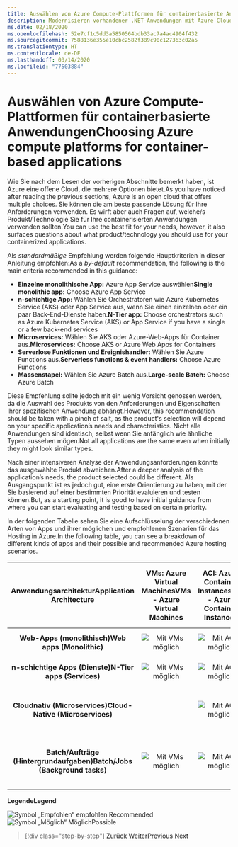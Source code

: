 ```yaml
---
title: Auswählen von Azure Compute-Plattformen für containerbasierte Anwendungen
description: Modernisieren vorhandener .NET-Anwendungen mit Azure Cloud und Windows-Containern | Auswählen von Azure Compute-Plattformen für containerbasierte Anwendungen
ms.date: 02/18/2020
ms.openlocfilehash: 52e7cf1c5dd3a5850564bdb33ac7a4ac4904f432
ms.sourcegitcommit: 7588136e355e10cbc2582f389c90c127363c02a5
ms.translationtype: HT
ms.contentlocale: de-DE
ms.lasthandoff: 03/14/2020
ms.locfileid: "77503884"
---
```

# <a name="choosing-azure-compute-platforms-for-container-based-applications"></a><span data-ttu-id="d4436-103">Auswählen von Azure Compute-Plattformen für containerbasierte Anwendungen</span><span class="sxs-lookup"><span data-stu-id="d4436-103">Choosing Azure compute platforms for container-based applications</span></span>

<span data-ttu-id="d4436-104">Wie Sie nach dem Lesen der vorherigen Abschnitte bemerkt haben, ist Azure eine offene Cloud, die mehrere Optionen bietet.</span><span class="sxs-lookup"><span data-stu-id="d4436-104">As you have noticed after reading the previous sections, Azure is an open cloud that offers multiple choices.</span></span> <span data-ttu-id="d4436-105">Sie können die am beste passende Lösung für Ihre Anforderungen verwenden. Es wirft aber auch Fragen auf, welche/s Produkt/Technologie Sie für Ihre containerisierten Anwendungen verwenden sollten.</span><span class="sxs-lookup"><span data-stu-id="d4436-105">You can use the best fit for your needs, however, it also surfaces questions about what product/technology you should use for your containerized applications.</span></span>

<span data-ttu-id="d4436-106">Als *standardmäßige* Empfehlung werden folgende Hauptkriterien in dieser Anleitung empfohlen:</span><span class="sxs-lookup"><span data-stu-id="d4436-106">As a *by-default* recommendation, the following is the main criteria recommended in this guidance:</span></span>

- <span data-ttu-id="d4436-107">**Einzelne monolithische App:** Azure App Service auswählen</span><span class="sxs-lookup"><span data-stu-id="d4436-107">**Single monolithic app:** Choose Azure App Service</span></span>
- <span data-ttu-id="d4436-108">**n-schichtige App:** Wählen Sie Orchestratoren wie Azure Kubernetes Service (AKS) oder App Service aus, wenn Sie einen einzelnen oder ein paar Back-End-Dienste haben.</span><span class="sxs-lookup"><span data-stu-id="d4436-108">**N-Tier app:** Choose orchestrators such as Azure Kubernetes Service (AKS) or App Service if you have a single or a few back-end services</span></span>
- <span data-ttu-id="d4436-109">**Microservices:** Wählen Sie AKS oder Azure-Web-Apps für Container aus.</span><span class="sxs-lookup"><span data-stu-id="d4436-109">**Microservices:** Choose AKS or Azure Web Apps for Containers</span></span>
- <span data-ttu-id="d4436-110">**Serverlose Funktionen und Ereignishandler:** Wählen Sie Azure Functions aus.</span><span class="sxs-lookup"><span data-stu-id="d4436-110">**Serverless functions & event handlers:** Choose Azure Functions</span></span>
- <span data-ttu-id="d4436-111">**Massenstapel:** Wählen Sie Azure Batch aus.</span><span class="sxs-lookup"><span data-stu-id="d4436-111">**Large-scale Batch:** Choose Azure Batch</span></span>

<span data-ttu-id="d4436-112">Diese Empfehlung sollte jedoch mit ein wenig Vorsicht genossen werden, da die Auswahl des Produkts von den Anforderungen und Eigenschaften Ihrer spezifischen Anwendung abhängt.</span><span class="sxs-lookup"><span data-stu-id="d4436-112">However, this recommendation should be taken with a pinch of salt, as the product's selection will depend on your specific application’s needs and characteristics.</span></span> <span data-ttu-id="d4436-113">Nicht alle Anwendungen sind identisch, selbst wenn Sie anfänglich wie ähnliche Typen aussehen mögen.</span><span class="sxs-lookup"><span data-stu-id="d4436-113">Not all applications are the same even when initially they might look similar types.</span></span>

<span data-ttu-id="d4436-114">Nach einer intensiveren Analyse der Anwendungsanforderungen könnte das ausgewählte Produkt abweichen.</span><span class="sxs-lookup"><span data-stu-id="d4436-114">After a deeper analysis of the application’s needs, the product selected could be different.</span></span> <span data-ttu-id="d4436-115">Als Ausgangspunkt ist es jedoch gut, eine erste Orientierung zu haben, mit der Sie basierend auf einer bestimmten Priorität evaluieren und testen können.</span><span class="sxs-lookup"><span data-stu-id="d4436-115">But, as a starting point, it is good to have initial guidance from where you can start evaluating and testing based on certain priority.</span></span>

<span data-ttu-id="d4436-116">In der folgenden Tabelle sehen Sie eine Aufschlüsselung der verschiedenen Arten von Apps und ihrer möglichen und empfohlenen Szenarien für das Hosting in Azure.</span><span class="sxs-lookup"><span data-stu-id="d4436-116">In the following table, you can see a breakdown of different kinds of apps and their possible and recommended Azure hosting scenarios.</span></span>

| <span data-ttu-id="d4436-117">Anwendungsarchitektur</span><span class="sxs-lookup"><span data-stu-id="d4436-117">Application Architecture</span></span> | <span data-ttu-id="d4436-118">VMs: Azure Virtual Machines</span><span class="sxs-lookup"><span data-stu-id="d4436-118">VMs - Azure Virtual Machines</span></span> | <span data-ttu-id="d4436-119">ACI: Azure Container Instances</span><span class="sxs-lookup"><span data-stu-id="d4436-119">ACI - Azure Container Instances</span></span> | <span data-ttu-id="d4436-120">Azure App Service (mit/ohne Container)</span><span class="sxs-lookup"><span data-stu-id="d4436-120">Azure App Service (w-w/o containers)</span></span> | <span data-ttu-id="d4436-121">AKS: Azure Kubernetes Services</span><span class="sxs-lookup"><span data-stu-id="d4436-121">AKS - Azure Kubernetes Services</span></span> | <span data-ttu-id="d4436-122">Überprüfung auf</span><span class="sxs-lookup"><span data-stu-id="d4436-122">Azure Functions</span></span> | <span data-ttu-id="d4436-123">Azure Batch</span><span class="sxs-lookup"><span data-stu-id="d4436-123">Azure Batch</span></span> |
|:------------------------:|:--:|:--:|:--:|:--:|:--:|:--:|
| <span data-ttu-id="d4436-124">**Web-Apps (monolithisch)**</span><span class="sxs-lookup"><span data-stu-id="d4436-124">**Web apps (Monolithic)**</span></span>         | ![Mit VMs möglich](media/choosing-azure-compute-options-for-container-based-applications/possible.png) | ![Mit ACI möglich](media/choosing-azure-compute-options-for-container-based-applications/possible.png) | ![Mit App Service empfohlen](media/choosing-azure-compute-options-for-container-based-applications/recommended.png) | ![Mit AKS möglich](media/choosing-azure-compute-options-for-container-based-applications/possible.png) | | |
| <span data-ttu-id="d4436-129">**n-schichtige Apps (Dienste)**</span><span class="sxs-lookup"><span data-stu-id="d4436-129">**N-Tier apps (Services)**</span></span>        | ![Mit VMs möglich](media/choosing-azure-compute-options-for-container-based-applications/possible.png) | ![Mit ACI möglich](media/choosing-azure-compute-options-for-container-based-applications/possible.png) | ![Mit App Service empfohlen](media/choosing-azure-compute-options-for-container-based-applications/recommended.png) | ![Mit AKS möglich](media/choosing-azure-compute-options-for-container-based-applications/possible.png) | ![Mit Azure Fuctions möglich](media/choosing-azure-compute-options-for-container-based-applications/possible.png) | |
| <span data-ttu-id="d4436-135">**Cloudnativ (Microservices)**</span><span class="sxs-lookup"><span data-stu-id="d4436-135">**Cloud-Native (Microservices)**</span></span>  | | ![Mit ACI möglich](media/choosing-azure-compute-options-for-container-based-applications/possible.png) | | ![Mit AKS empfohlen](media/choosing-azure-compute-options-for-container-based-applications/recommended.png) <br/> <span data-ttu-id="d4436-138">(Linux-Container)</span><span class="sxs-lookup"><span data-stu-id="d4436-138">(Linux&nbsp;containers)</span></span>| ![Mit Azure Functions empfohlen](media/choosing-azure-compute-options-for-container-based-applications/recommended.png) <br/> <span data-ttu-id="d4436-140">(Ereignisgesteuert)</span><span class="sxs-lookup"><span data-stu-id="d4436-140">(Event&#x2011;driven)</span></span> | |
| <span data-ttu-id="d4436-141">**Batch/Aufträge (Hintergrundaufgaben)**</span><span class="sxs-lookup"><span data-stu-id="d4436-141">**Batch/Jobs (Background tasks)**</span></span> | ![Mit VMs möglich](media/choosing-azure-compute-options-for-container-based-applications/possible.png) | ![Mit ACI möglich](media/choosing-azure-compute-options-for-container-based-applications/possible.png) | ![Mit App Service möglich](media/choosing-azure-compute-options-for-container-based-applications/possible.png) | ![Mit AKS möglich](media/choosing-azure-compute-options-for-container-based-applications/possible.png) | ![Mit Azure Functions empfohlen](media/choosing-azure-compute-options-for-container-based-applications/recommended.png) <br/> <span data-ttu-id="d4436-147">(Hintergrundaufgaben)</span><span class="sxs-lookup"><span data-stu-id="d4436-147">(Background&nbsp;tasks)</span></span> | ![Mit Azure Batch empfohlen](media/choosing-azure-compute-options-for-container-based-applications/recommended.png) <br/> <span data-ttu-id="d4436-149">(Umfangreiche Skalierung)</span><span class="sxs-lookup"><span data-stu-id="d4436-149">(Large&#x2011;scale)</span></span> |

<span data-ttu-id="d4436-150">**Legende**</span><span class="sxs-lookup"><span data-stu-id="d4436-150">**Legend**</span></span>

![Symbol „Empfohlen“](media/choosing-azure-compute-options-for-container-based-applications/recommended.png) <span data-ttu-id="d4436-152">empfohlen </span><span class="sxs-lookup"><span data-stu-id="d4436-152">Recommended </span></span>\
![Symbol „Möglich“](media/choosing-azure-compute-options-for-container-based-applications/possible.png) <span data-ttu-id="d4436-154">Möglich</span><span class="sxs-lookup"><span data-stu-id="d4436-154">Possible</span></span>

> [!div class="step-by-step"]
> <span data-ttu-id="d4436-155">[Zurück](when-to-deploy-windows-containers-to-azure-container-service-kubernetes.md)
> [Weiter](build-resilient-services-ready-for-the-cloud-embrace-transient-failures-in-the-cloud.md)</span><span class="sxs-lookup"><span data-stu-id="d4436-155">[Previous](when-to-deploy-windows-containers-to-azure-container-service-kubernetes.md)
[Next](build-resilient-services-ready-for-the-cloud-embrace-transient-failures-in-the-cloud.md)</span></span>
